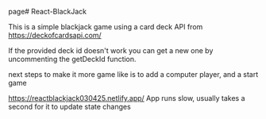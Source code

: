 page# React-BlackJack

This is a simple blackjack game using a card deck API from https://deckofcardsapi.com/

If the provided deck id doesn't work you can get a new one by uncommenting the getDeckId function. 

next steps to make it more game like is to add a computer player, and a start game 

https://reactblackjack030425.netlify.app/
App runs slow, usually takes a second for it to update state changes
